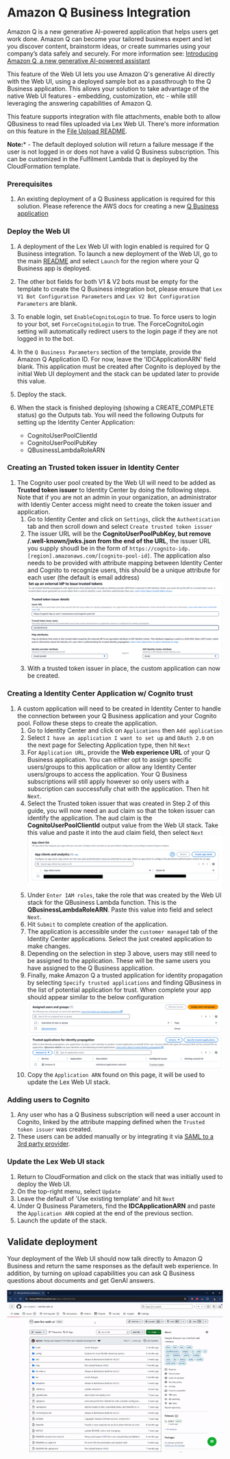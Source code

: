 # Amazon Q Business Integration

Amazon Q is a new generative AI-powered application that helps users get work done. Amazon Q can become your tailored business expert and let you discover content, brainstorm ideas, or create summaries using your company’s data safely and securely. For more information see: [Introducing Amazon Q, a new generative AI-powered assistant](https://aws.amazon.com/blogs/aws/introducing-amazon-q-a-new-generative-ai-powered-assistant-preview)

This feature of the Web UI lets you use Amazon Q's generative AI directly with the Web UI, using a deployed sample bot as a passthrough to the Q Business application. This allows your solution to take advantage of the native Web UI features - embedding, customization, etc - while still leveraging the answering capabilities of Amazon Q.

This feature supports integration with file attachments, enable both to allow QBusiness to read files uploaded via Lex Web UI. There's more information on this feature in the [File Upload README](https://github.com/aws-samples/aws-lex-web-ui/blob/master/README-file-upload.md). 

**Note:*** - The default deployed solution will return a failure message if the user is not logged in or does not have a valid Q Business subscription. This can be customized in the Fulfilment Lambda that is deployed by the CloudFormation template.

### Prerequisites
1. An existing deployment of a Q Business application is required for this solution. Please reference the AWS docs for creating a new [Q Business application](https://docs.aws.amazon.com/amazonq/latest/qbusiness-ug/create-application.html)

### Deploy the Web UI
1. A deployment of the Lex Web UI with login enabled is required for Q Business integration. To launch a new deployment of the Web UI, go to the main [README](https://github.com/aws-samples/aws-lex-web-ui/blob/master/README.md) and select `Launch` for the region where your Q Business app is deployed.

2. The other bot fields for both V1 & V2 bots must be empty for the template to create the Q Business integration bot, please ensure that `Lex V1 Bot Configuration Parameters` and `Lex V2 Bot Configuration Parameters` are blank.

3. To enable login, set `EnableCognitoLogin` to true. To force users to login to your bot, set `ForceCognitoLogin` to true. The ForceCognitoLogin setting will automatically redirect users to the login page if they are not logged in to the bot. 

4. In the `Q Business Parameters` section of the template, provide the Amazon Q Application ID. For now, leave the 'IDCApplicationARN' field blank. This application must be created after Cognito is deployed by the initial Web UI deployment and the stack can be updated later to provide this value.

5. Deploy the stack.

6. When the stack is finished deploying (showing a CREATE_COMPLETE status) go the Outputs tab. You will need the following Outputs for setting up the Identity Center Application:
    - CognitoUserPoolClientId
    - CognitoUserPoolPubKey
    - QBusinessLambdaRoleARN

### Creating an Trusted token issuer in Identity Center

1. The Cognito user pool created by the Web UI will need to be added as **Trusted token issuer** to Identity Center by doing the following steps. Note that if you are not an admin in your organization, an administrator with Identiy Center access might need to create the token issuer and application.
    1. Go to Identity Center and click on `Settings`, click the `Authentication` tab and then scroll down and select `Create trusted token issuer`
    2. The issuer URL will be the **CognitoUserPoolPubKey, but remove /.well-known/jwks.json from the end of the URL**, the issuer URL you supply shoudl be in the form of  `https://cognito-idp.[region].amazonaws.com/[cognito-pool-id]`. The application also needs to be provided with attribute mapping between Identity Center and Cognito to recognize users, this should be a unique attribute for each user (the default is email address)
        ![Issuer](./img//token-issuer.PNG)
    3. With a trusted token issuer in place, the custom application can now be created.

### Creating a Identity Center Application w/ Cognito trust

1. A custom application will need to be created in Identity Center to handle the connection between your Q Business application and your Cognito pool. Follow these steps to create the application.
    1. Go to Identity Center and click on `Applications` then `Add application`
    2. Select `I have an application I want to set up` and `OAuth 2.0` on the next page for Selecting Application type, then hit `Next`
    3. For `Application URL`, provide the **Web experience URL** of your Q Business application. You can either opt to assign specific users/groups to this application or allow any Identity Center users/groups to access the application. Your Q Business subscriptions will still apply however so only users with a subscription can successfully chat with the application. Then hit `Next`.
    4. Select the Trusted token issuer that was created in Step 2 of this guide, you will now need an aud claim so that the token issuer can identify the application. The aud claim is the **CognitoUserPoolClientId** output value from the Web UI stack. Take this value and paste it into the aud claim field, then select `Next`
        ![Claim](./img//aud-claim.PNG)
    5. Under `Enter IAM roles`, take the role that was created by the Web UI stack for the QBusiness Lambda function. This is the **QBusinessLambdaRoleARN**. Paste this value into field and select `Next`.
    6. Hit `Submit` to complete creation of the application.
    7. The application is accessible under the `customer managed` tab of the Identity Center applications. Select the just created application to make changes. 
    8. Depending on the selection in step 3 above, users may still need to be assigned to the application. These will be the same users you have assigned to the Q Business application.
    7. Finally, make Amazon Q a trusted application for identity propagation by selecting `Specify trusted applications` and finding QBusiness in the list of potential application for trust. When complete your app should appear similar to the below configuration
        ![IdentityPropagation](./img//identity-propagation.PNG)
    8. Copy the `Application ARN` found on this page, it will be used to update the Lex Web UI stack.

### Adding users to Cognito

1. Any user who has a Q Business subscription will need a user account in Cognito, linked by the attribute mapping defined when the `Trusted token issuer` was created.
2. These users can be added manually or by integrating it via [SAML to a 3rd party provider](https://docs.aws.amazon.com/cognito/latest/developerguide/cognito-user-pools-integrating-3rd-party-saml-providers.html).


### Update the Lex Web UI stack

1. Return to CloudFormation and click on the stack that was initially used to deploy the Web UI.
2. On the top-right menu, select `Update`
3. Leave the default of 'Use existing template' and hit `Next`
4. Under Q Business Parameters, find the **IDCApplicationARN** and paste the `Application ARN` copied at the end of the previous section.
5. Launch the update of the stack.

## Validate deployment

Your deployment of the Web UI should now talk directly to Amazon Q Business and return the same responses as the default web experience. In addition, by turning on upload capabilities you can ask Q Business questions about documents and get GenAI answers.

 ![QBusinessDemo](./img//QBusiness.gif)

